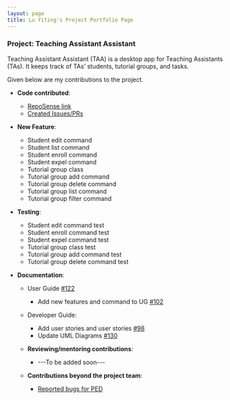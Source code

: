 ```yaml
---
layout: page
title: Lu Yiting's Project Portfolio Page
---
```


### Project: Teaching Assistant Assistant

Teaching Assistant Assistant (TAA) is a desktop app for Teaching Assistants (TAs). It keeps track of TAs’ students, tutorial groups, and tasks.

Given below are my contributions to the project.

- **Code contributed**:

  * [RepoSense link](https://nus-cs2103-ay2223s1.github.io/tp-dashboard/?search=luyiting&breakdown=true&sort=groupTitle&sortWithin=title&since=2022-09-16&timeframe=commit&mergegroup=&groupSelect=groupByRepos&checkedFileTypes=docs~functional-code~test-code~other)
  * [Created Issues/PRs](https://github.com/AY2223S1-CS2103T-T13-1/tp/issues?q=author%3Aluyiting0913)


- **New Feature**:
  - Student edit command
  - Student list command
  - Student enroll command
  - Student expel command
  - Tutorial group class
  - Tutorial group add command
  - Tutorial group delete command
  - Tutorial group list command
  - Tutorial group filter command

- **Testing**:
  - Student edit command test
  - Student enroll command test
  - Student expel command test
  - Tutorial group class test
  - Tutorial group add command test
  - Tutorial group delete command test
  

- **Documentation**:

  - User Guide [#122](https://github.com/AY2223S1-CS2103T-T13-1/tp/pull/122)
    - Add new features and command to UG [#102](https://github.com/AY2223S1-CS2103T-T13-1/tp/pull/102)
    
  - Developer Guide:
    - Add user stories and user stories [#98](https://github.com/AY2223S1-CS2103T-T13-1/tp/pull/98) 
    - Update UML Diagrams [#130](https://github.com/AY2223S1-CS2103T-T13-1/tp/pull/130)

  - **Reviewing/mentoring contributions**:
    - ---To be added soon---

  - **Contributions beyond the project team**:
    * [Reported bugs for PED](https://github.com/LuYiting0913/ped/issues)

